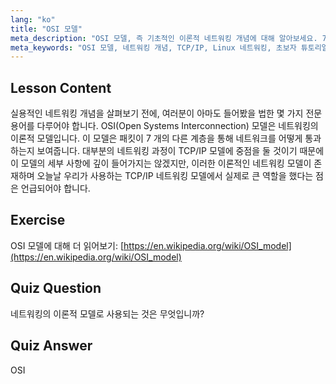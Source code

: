 ```yaml
---
lang: "ko"
title: "OSI 모델"
meta_description: "OSI 모델, 즉 기초적인 이론적 네트워킹 개념에 대해 알아보세요. 7 개 계층과 TCP/IP와의 관련성을 이해합니다. 초보자를 위한 필수 Linux 네트워킹 가이드입니다."
meta_keywords: "OSI 모델, 네트워킹 개념, TCP/IP, Linux 네트워킹, 초보자 튜토리얼, 네트워크 계층, 이론적 모델"
---
```


## Lesson Content

실용적인 네트워킹 개념을 살펴보기 전에, 여러분이 아마도 들어봤을 법한 몇 가지 전문 용어를 다루어야 합니다. OSI(Open Systems Interconnection) 모델은 네트워킹의 이론적 모델입니다. 이 모델은 패킷이 7 개의 다른 계층을 통해 네트워크를 어떻게 통과하는지 보여줍니다. 대부분의 네트워킹 과정이 TCP/IP 모델에 중점을 둘 것이기 때문에 이 모델의 세부 사항에 깊이 들어가지는 않겠지만, 이러한 이론적인 네트워킹 모델이 존재하며 오늘날 우리가 사용하는 TCP/IP 네트워킹 모델에서 실제로 큰 역할을 했다는 점은 언급되어야 합니다.

## Exercise

OSI 모델에 대해 더 읽어보기: [https://en.wikipedia.org/wiki/OSI_model](https://en.wikipedia.org/wiki/OSI_model)

## Quiz Question

네트워킹의 이론적 모델로 사용되는 것은 무엇입니까?

## Quiz Answer

OSI
